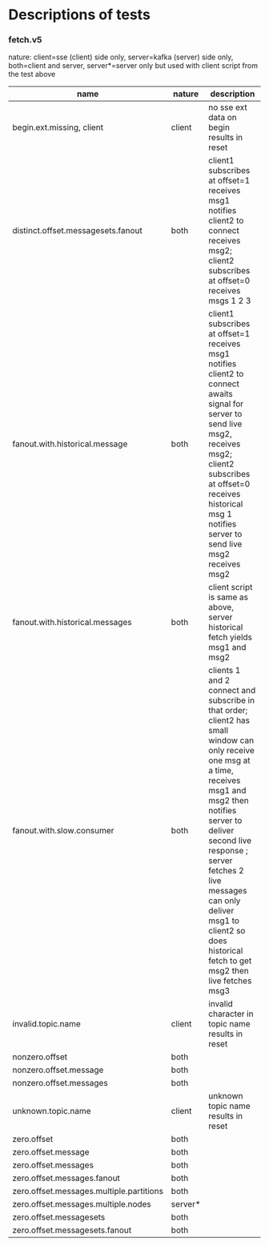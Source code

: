 # Descriptions of tests

### fetch.v5

nature: client=sse (client) side only, server=kafka (server) side only, both=client and server, server\*=server only but used with client script from the test above

name                                    | nature   | description
--------------------------------------- | -------- | -----------
begin.ext.missing, client               | client   | no sse ext data on begin results in reset
distinct.offset.messagesets.fanout      | both     | client1 subscribes at offset=1 receives msg1 notifies client2 to connect receives msg2; client2 subscribes at offset=0 receives msgs 1 2 3
fanout.with.historical.message          | both     | client1 subscribes at offset=1 receives msg1 notifies client2 to connect awaits signal for server to send live msg2, receives msg2; client2 subscribes at offset=0 receives historical msg 1 notifies server to send live msg2 receives msg2
fanout.with.historical.messages         | both     | client script is same as above, server historical fetch yields msg1 and msg2
fanout.with.slow.consumer               | both     | clients 1 and 2 connect and subscribe in that order; client2 has small window can only receive one msg at a time, receives msg1 and msg2 then notifies server to deliver second live response ; server fetches 2 live messages can only deliver msg1 to client2 so does historical fetch to get msg2 then live fetches msg3
invalid.topic.name                      | client   | invalid character in topic name results in reset
nonzero.offset                          | both     | 
nonzero.offset.message                  | both     | 
nonzero.offset.messages                 | both     | 
unknown.topic.name                      | client   | unknown topic name results in reset
zero.offset                             | both     | 
zero.offset.message                     | both     | 
zero.offset.messages                    | both     | 
zero.offset.messages.fanout             | both     | 
zero.offset.messages.multiple.partitions| both     | 
zero.offset.messages.multiple.nodes     | server\* |
zero.offset.messagesets                 | both     | 
zero.offset.messagesets.fanout          | both     | 
